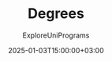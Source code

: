 ---
weight: 10000
date: 2024-12-27T12:00:00+00:00
author: "ExploreUniPrograms"
title: "Degrees"
icon: travel_explore
description: "ExploreUni: Connecting You to Worldwide Higher Education Opportunities"
date: 2025-01-03T15:00:00+03:00
---